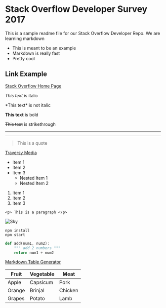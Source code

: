 # Stack Overflow Developer Survey 2017

This is a sample readme file for our Stack Overflow Developer Repo. We are learning markdown

- This is meant to be an example
- Markdown is really fast
- Pretty cool

## Link Example
[Stack Overflow Home Page](https://stackoverflow.com/)

<!-- Italics -->
*This text* is italic

\*This text\* is not italic

**This text** is bold

~~This text~~ is strikethrough

---
___

<!-- Blockquote -->
> This is a quote

<!-- Link -->
[Traversy Media](www.traversymedia.com)

<!-- UL -->
* Item 1
* Item 2
* Item 3
    * Nested Item 1
    * Nested Item 2

<!-- OL -->
1. Item 1
1. Item 2
1. Item 3

<!-- In line Code Block -->
`<p> This is a paragraph </p>`

<!-- Images -->
![Sky](https://therightsofnature.org/wp-content/uploads/2018/01/turkey-3048299_1920-1366x550.jpg)

<!-- Github Specific -->
```
npm install
npm start
```
```python
def add(num1, num2):
    """ add 2 numbers """
    return num1 + num2
```
<!-- Table -->

[Markdown Table Generator](https://www.tablesgenerator.com/markdown_tables)

| Fruit  | Vegetable | Meat    |
|--------|----------|---------|
| Apple  | Capsicum | Pork    |
| Orange | Brinjal  | Chicken |
| Grapes | Potato  | Lamb    |
